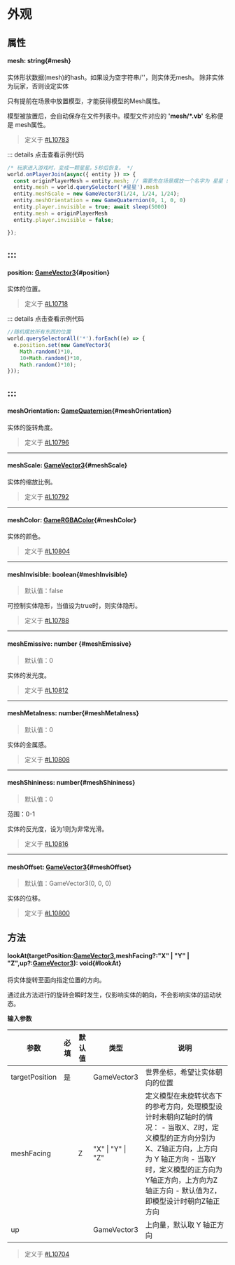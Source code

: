 <script setup>
import '/style.css'
</script>
# 外观
## 属性

#### <font id="API" />mesh<font id="Type">: string</font>{#mesh} 

实体形状数据(mesh)的hash。如果设为空字符串/''，则实体无mesh。 除非实体为玩家，否则设定实体

只有提前在场景中放置模型，才能获得模型的Mesh属性。

模型被放置后，会自动保存在文件列表中。模型文件对应的 **'mesh/*.vb'** 名称便是 mesh属性。

> 定义于 [#L10783](https://github.com/box3lab/arena_dts/blob/main/GameAPI.d.ts#L10783)

::: details 点击查看示例代码
```javascript
/* 玩家进入游戏时，变成一颗星星。5秒后恢复。 */
world.onPlayerJoin(async({ entity }) => {
  const originPlayerMesh = entity.mesh; // 需要先在场景摆放一个名字为 星星 的模型
  entity.mesh = world.querySelector('#星星').mesh
  entity.meshScale = new GameVector3(1/24, 1/24, 1/24);
  entity.meshOrientation = new GameQuaternion(0, 1, 0, 0)
  entity.player.invisible = true; await sleep(5000)
  entity.mesh = originPlayerMesh
  entity.player.invisible = false;

});
```
:::
---


#### <font id="API" />position<font id="Type">: [GameVector3](/GameVector3/)</font>{#position} 

实体的位置。

> 定义于 [#L10718](https://github.com/box3lab/arena_dts/blob/main/GameAPI.d.ts#L10718)

::: details 点击查看示例代码
```javascript
//随机摆放所有东西的位置
world.querySelectorAll('*').forEach((e) => {
  e.position.set(new GameVector3(
    Math.random()*10,
    10+Math.random()*10,
    Math.random()*10);
}));
```
:::
---


#### <font id="API" />meshOrientation<font id="Type">: [GameQuaternion](/GameQuaternion/)</font>{#meshOrientation} 

实体的旋转角度。

> 定义于 [#L10796](https://github.com/box3lab/arena_dts/blob/main/GameAPI.d.ts#L10796)

---


#### <font id="API" />meshScale<font id="Type">: [GameVector3](/GameVector3/)</font>{#meshScale} 

实体的缩放比例。

> 定义于 [#L10792](https://github.com/box3lab/arena_dts/blob/main/GameAPI.d.ts#L10792)

---


#### <font id="API" />meshColor<font id="Type">: [GameRGBAColor](/GameRGBAColor/)</font>{#meshColor} 

实体的颜色。

> 定义于 [#L10804](https://github.com/box3lab/arena_dts/blob/main/GameAPI.d.ts#L10804)

---


#### <font id="API" />meshInvisible<font id="Type">: boolean</font>{#meshInvisible} 
> 默认值：false

可控制实体隐形，当值设为true时，则实体隐形。

> 定义于 [#L10788](https://github.com/box3lab/arena_dts/blob/main/GameAPI.d.ts#L10788)

---


#### <font id="API" />meshEmissive<font id="Type">: number </font>{#meshEmissive} 
> 默认值：0

实体的发光度。

> 定义于 [#L10812](https://github.com/box3lab/arena_dts/blob/main/GameAPI.d.ts#L10812)

---


#### <font id="API" />meshMetalness<font id="Type">: number</font>{#meshMetalness} 
> 默认值：0

实体的金属感。

> 定义于 [#L10808](https://github.com/box3lab/arena_dts/blob/main/GameAPI.d.ts#L10808)

---


#### <font id="API" />meshShininess<font id="Type">: number</font>{#meshShininess} 
> 默认值：0

范围：0-1

实体的反光度，设为1则为非常光滑。

> 定义于 [#L10816](https://github.com/box3lab/arena_dts/blob/main/GameAPI.d.ts#L10816)

---


#### <font id="API" />meshOffset<font id="Type">: [GameVector3](/GameVector3/)</font>{#meshOffset} 
> 默认值：GameVector3(0, 0, 0)

实体的位移。

> 定义于 [#L10800](https://github.com/box3lab/arena_dts/blob/main/GameAPI.d.ts#L10800)

## 方法

#### <font id="API" />lookAt(<font id="Type">targetPosition:[GameVector3](/GameVector3/),meshFacing?:"X" | "Y" | "Z",up?:[GameVector3](/GameVector3/)</font>)<font id="Type">: void</font>{#lookAt} 

将实体旋转至面向指定位置的方向。

通过此方法进行的旋转会瞬时发生，仅影响实体的朝向，不会影响实体的运动状态。

**输入参数**

| **参数** | **必填** | **默认值** | **类型** | **说明** |
| --- | --- | --- | --- | --- |
| targetPosition | 是 | | GameVector3 | 世界坐标，希望让实体朝向的位置 |
| meshFacing | | Z | "X" &#124; "Y" &#124; "Z" | 定义模型在未旋转状态下的参考方向，处理模型设计时未朝向Z轴时的情况：  - 当取X、Z时，定义模型的正方向分别为X、Z轴正方向，上方向为 Y 轴正方向  - 当取Y时，定义模型的正方向为Y轴正方向，上方向为Z轴正方向  - 默认值为Z，即模型设计时朝向Z轴正方向|
| up | | | GameVector3 | 上向量，默认取 Y 轴正方向 |


> 定义于 [#L10704](https://github.com/box3lab/arena_dts/blob/main/GameAPI.d.ts#L10704)